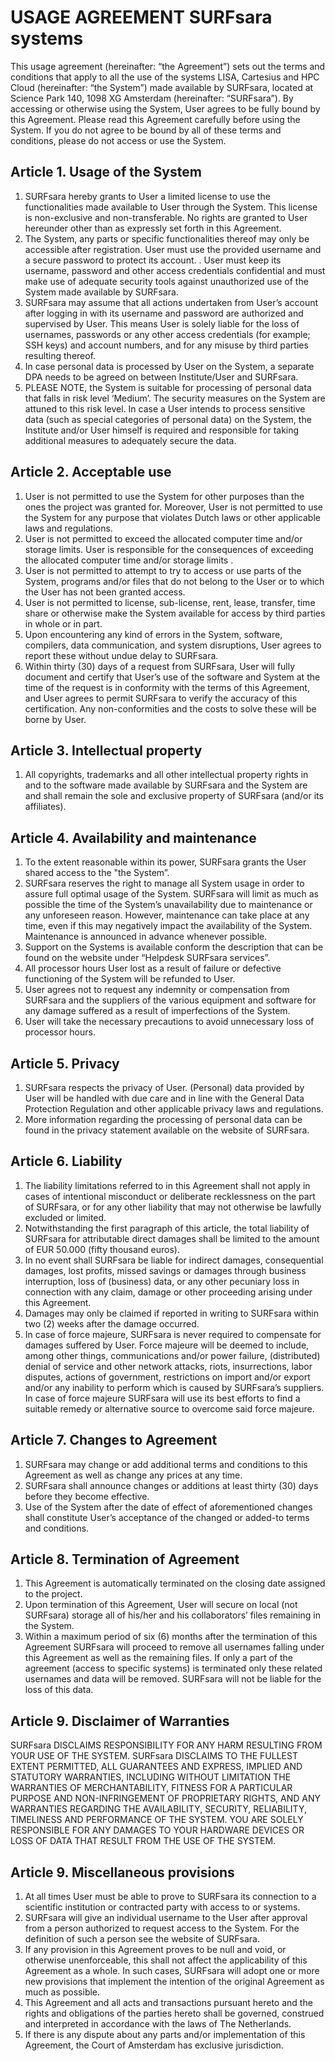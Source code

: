 # USAGE AGREEMENT SURFsara systems

This usage agreement (hereinafter: “the Agreement”) sets out the terms and conditions that apply to all the use of the systems LISA, Cartesius and HPC Cloud (hereinafter: “the System”) made available by SURFsara, located at Science Park 140, 1098 XG Amsterdam (hereinafter: “SURFsara”). By accessing or otherwise using the System, User agrees to be fully bound by this Agreement. Please read this Agreement carefully before using the System. If you do not agree to be bound by all of these terms and conditions, please do not access or use the System.

## Article 1.	Usage of the System

1.	SURFsara hereby grants to User a limited license to use the functionalities made available to User through the System. This license is non-exclusive and non-transferable. No rights are granted to User hereunder other than as expressly set forth in this Agreement. 
2.	The System, any parts or specific functionalities thereof may only be accessible after registration. User must use the provided username and a secure password to protect its account. . User must keep its username, password and other access credentials confidential and must make use of adequate security tools against unauthorized use of the System made available by SURFsara. 
3.	SURFsara may assume that all actions undertaken from User’s account after logging in with its username and password are authorized and supervised by User. This means User is solely liable for the loss of usernames, passwords or any other access credentials (for example; SSH keys) and account numbers, and for any misuse by third parties resulting thereof. 
4.	In case personal data is processed by User on the System, a separate DPA needs to be agreed on between Institute/User and SURFsara. 
5.	PLEASE NOTE, the System is suitable for processing of personal data that falls in risk level ‘Medium’. The security measures on the System are attuned to this risk level. In case a User intends to process sensitive data (such as special categories of personal data) on the System, the Institute and/or User himself is required and responsible for taking additional measures to adequately secure the data.

## Article 2. Acceptable use

1.	User is not permitted to use the System for other purposes than the ones the project was granted for. Moreover, User is not permitted to use the System for any purpose that violates Dutch laws or other applicable laws and regulations.
2. 	User is not permitted to exceed the allocated computer time and/or storage limits. User is responsible for the consequences of exceeding the allocated computer time and/or storage limits .
3.	User is not permitted to attempt to try to access or use parts of the System, programs and/or files that do not belong to the User or to which the User has not been granted access.
4.	User is not permitted to license, sub-license, rent, lease, transfer, time share or otherwise make the System available for access by third parties in whole or in part.
5. 	Upon encountering any kind of errors in the System, software, compilers, data communication, and system disruptions, User agrees to report these without undue delay to SURFsara. 
6.	Within thirty (30) days of a request from SURFsara, User will fully document and certify that User’s use of the software and System at the time of the request is in conformity with the terms of this Agreement, and User agrees to permit SURFsara to verify the accuracy of this certification. Any non-conformities and the costs to solve these will be borne by User.

## Article 3. 	Intellectual property

1. 	All copyrights, trademarks and all other intellectual property rights in and to the software made available by SURFsara and the System are and shall remain the sole and exclusive property of SURFsara (and/or its affiliates).

## Article 4. 	Availability and maintenance

1.	To the extent reasonable within its power, SURFsara grants the User shared access to the "the System”.
2.	SURFsara reserves the right to manage all System usage in order to assure full optimal usage of the System. SURFsara will limit as much as possible the time of the System’s unavailability due to maintenance or any unforeseen reason. However, maintenance can take place at any time, even if this may negatively impact the availability of the System. Maintenance is announced in advance whenever possible. 
3.	Support on the Systems is available conform the description that can be found on the website under “Helpdesk SURFsara services”.
4.	All processor hours User lost as a result of failure or defective functioning of the System will be refunded to User. 
5.	User agrees not to request any indemnity or compensation from SURFsara and the suppliers of the various equipment and software for any damage suffered as a result of imperfections of the System.
6.	User will take the necessary precautions to avoid unnecessary loss of processor hours.

## Article 5. 	Privacy

1.	SURFsara respects the privacy of User. (Personal) data provided by User will be handled with due care and in line with the General Data Protection Regulation and other applicable privacy laws and regulations. 
2.	More information regarding the processing of personal data can be found in the privacy statement available on the website of SURFsara. 

## Article 6. 	Liability

1.	The liability limitations referred to in this Agreement shall not apply in cases of intentional misconduct or deliberate recklessness on the part of SURFsara, or for any other liability that may not otherwise be lawfully excluded or limited.
2.	Notwithstanding the first paragraph of this article, the total liability of SURFsara for attributable direct damages shall be limited to the amount of EUR 50.000 (fifty thousand euros). 
3.	In no event shall SURFsara be liable for indirect damages, consequential damages, lost profits, missed savings or damages through business interruption, loss of (business) data, or any other pecuniary loss in connection with any claim, damage or other proceeding arising under this Agreement.
4.	Damages may only be claimed if reported in writing to SURFsara within two (2) weeks after the damage occurred.
5.	In case of force majeure, SURFsara is never required to compensate for damages suffered by User. Force majeure will be deemed to include, among other things, communications and/or power failure, (distributed) denial of service and other network attacks, riots, insurrections, labor disputes, actions of government, restrictions on import and/or export and/or any inability to perform which is caused by SURFsara’s suppliers. In case of force majeure SURFsara will use its best efforts to find a suitable remedy or alternative source to overcome said force majeure.

## Article 7. 	Changes to Agreement
1.	SURFsara may change or add additional terms and conditions to this Agreement as well as change any prices at any time.
2.	SURFsara shall announce changes or additions at least thirty (30) days before they become effective. 
3.	Use of the System after the date of effect of aforementioned changes shall constitute User’s acceptance of the changed or added-to terms and conditions. 

## Article 8. 	Termination of Agreement
1. 	This Agreement is automatically terminated on the closing date assigned to the project. 
2.	Upon termination of this Agreement, User will secure on local (not SURFsara) storage all of his/her and his collaborators’ files remaining in the System.
3.	Within a maximum period of six (6) months after the termination of this Agreement SURFsara will proceed to remove all usernames falling under this Agreement as well as the remaining files. If only a part of the agreement (access to specific systems) is terminated only these related usernames and data will be removed. SURFsara will not be liable for the loss of this data. 

## Article  9. 	 Disclaimer of Warranties 
SURFsara DISCLAIMS RESPONSIBILITY FOR ANY HARM RESULTING FROM YOUR USE OF 
THE SYSTEM. SURFsara DISCLAIMS TO THE FULLEST EXTENT PERMITTED, ALL 
GUARANTEES AND EXPRESS, IMPLIED AND STATUTORY WARRANTIES, INCLUDING WITHOUT 
LIMITATION THE WARRANTIES OF MERCHANTABILITY, FITNESS FOR A PARTICULAR PURPOSE 
AND NON-INFRINGEMENT OF PROPRIETARY RIGHTS, AND ANY WARRANTIES REGARDING THE 
AVAILABILITY, SECURITY, RELIABILITY, TIMELINESS AND PERFORMANCE OF THE SYSTEM. 
YOU ARE SOLELY RESPONSIBLE FOR ANY DAMAGES TO YOUR HARDWARE DEVICES OR LOSS OF 
DATA THAT RESULT FROM THE USE OF THE SYSTEM.

## Article 9. 	Miscellaneous provisions 

1. 	At all times User must be able to prove to SURFsara its connection to a scientific institution or contracted party with access to or systems.
2.	SURFsara will give an individual username to the User after approval from a person authorized to request access to the System. For the definition of such a person see the website of SURFsara.
3.	If any provision in this Agreement proves to be null and void, or otherwise unenforceable, this shall not affect the applicability of this Agreement as a whole. In such cases, SURFsara will adopt one or more new provisions that implement the intention of the original Agreement as much as possible.
7.	This Agreement and all acts and transactions pursuant hereto and the rights and obligations of the parties hereto shall be governed, construed and interpreted in accordance with the laws of The Netherlands.
8.	If there is any dispute about any parts and/or implementation of this Agreement, the Court of Amsterdam has exclusive jurisdiction.

